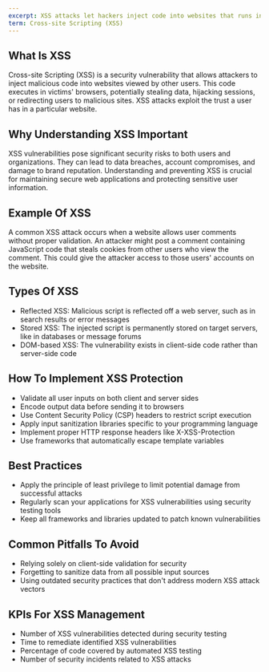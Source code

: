 ```yaml
---
excerpt: XSS attacks let hackers inject code into websites that runs in users' browsers to steal data or take control.
term: Cross-site Scripting (XSS)
---
```

## What Is XSS

Cross-site Scripting (XSS) is a security vulnerability that allows attackers to inject malicious code into websites viewed by other users. This code executes in victims' browsers, potentially stealing data, hijacking sessions, or redirecting users to malicious sites. XSS attacks exploit the trust a user has in a particular website.

## Why Understanding XSS Important

XSS vulnerabilities pose significant security risks to both users and organizations. They can lead to data breaches, account compromises, and damage to brand reputation. Understanding and preventing XSS is crucial for maintaining secure web applications and protecting sensitive user information.

## Example Of XSS

A common XSS attack occurs when a website allows user comments without proper validation. An attacker might post a comment containing JavaScript code that steals cookies from other users who view the comment. This could give the attacker access to those users' accounts on the website.

## Types Of XSS

- Reflected XSS: Malicious script is reflected off a web server, such as in search results or error messages
- Stored XSS: The injected script is permanently stored on target servers, like in databases or message forums
- DOM-based XSS: The vulnerability exists in client-side code rather than server-side code

## How To Implement XSS Protection

- Validate all user inputs on both client and server sides
- Encode output data before sending it to browsers
- Use Content Security Policy (CSP) headers to restrict script execution
- Apply input sanitization libraries specific to your programming language
- Implement proper HTTP response headers like X-XSS-Protection
- Use frameworks that automatically escape template variables

## Best Practices

- Apply the principle of least privilege to limit potential damage from successful attacks
- Regularly scan your applications for XSS vulnerabilities using security testing tools
- Keep all frameworks and libraries updated to patch known vulnerabilities

## Common Pitfalls To Avoid

- Relying solely on client-side validation for security
- Forgetting to sanitize data from all possible input sources
- Using outdated security practices that don't address modern XSS attack vectors

## KPIs For XSS Management

- Number of XSS vulnerabilities detected during security testing
- Time to remediate identified XSS vulnerabilities
- Percentage of code covered by automated XSS testing
- Number of security incidents related to XSS attacks